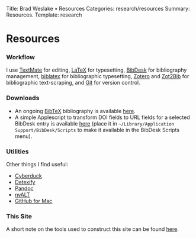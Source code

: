 Title: Brad Weslake &bull; Resources
Categories: research/resources
Summary: Resources.
Template: research

# Resources

### Workflow

I use [TextMate][1] for editing, [LaTeX][2] for typesetting, [BibDesk][3] for bibliography management, [biblatex][4] for bibliographic typesetting, [Zotero][5] and [Zot2Bib][6] for bibliographic text-scraping, and [Git][git] for version control.

 [1]: http://macromates.com/
 [2]: http://www.latex-project.org/
 [3]: http://bibdesk.sourceforge.net/
 [4]: http://www.ctan.org/tex-archive/help/Catalogue/entries/biblatex.html
 [5]: http://www.zotero.org/
 [6]: http://mackerron.com/zot2bib/
 [git]: http://git-scm.com/

### Downloads

*   An ongoing [BibTeX][7] bibliography is available [here][8].
*   A simple Applescript to transform <span class="small">DOI</span> fields to <span class="small">URL</span> fields for a selected BibDesk entry is available [here][9] (place it in `~/Library/Application Support/BibDesk/Scripts` to make it available in the BibDesk Scripts menu).

 [7]: http://en.wikipedia.org/wiki/BibTeX
 [8]: http://github.com/etc/philosophy-bibliography/tree/master
 [9]: http://bweslake.s3.amazonaws.com/research/resources/DOItoURI.scpt.zip

### Utilities

Other things I find useful:

* [Cyberduck][duck]
* [Detexify][detexify]
* [Pandoc][pandoc]
* [nvALT][nvalt]
* [GitHub for Mac][githubmac]

 [detexify]: http://detexify.kirelabs.org/classify.html "Detexify"
 [duck]: http://cyberduck.ch/
 [pandoc]: http://johnmacfarlane.net/pandoc/ "Pandoc"
 [nvalt]: http://brettterpstra.com/project/nvalt/ "nvALT"
 [githubmac]: http://mac.github.com/ "GitHub for Mac"

### This Site ###

A short note on the tools used to construct this site can be found [here][note].

 [note]: ../../blog/a-note-on-this-site